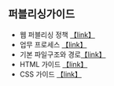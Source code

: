 
## 퍼블리싱가이드

* 웹 퍼블리싱 정책 [【link】](https://github.com/netfolder/netfolder.github.io/tree/master/p_guide/1)
* 업무 프로세스 [【link】](https://github.com/netfolder/netfolder.github.io/tree/master/p_guide/2)
* 기본 파일구조와 경로[【link】](https://github.com/netfolder/netfolder.github.io/tree/master/p_guide/3)
* HTML 가이드 [【link】](https://github.com/netfolder/netfolder.github.io/tree/master/p_guide/4)
* CSS 가이드 [【link】](https://github.com/netfolder/netfolder.github.io/tree/master/p_guide/5)
<!-- * JS 가이드 [【link】](https://github.com/netfolder/netfolder.github.io/tree/master/p_guide/6) -->
